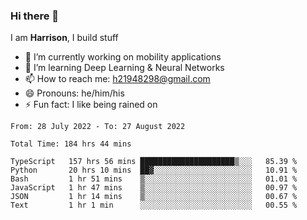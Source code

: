 ### Hi there 👋

I am **Harrison**, I build stuff 

<!--
**drogon98/drogon98** is a ✨ _special_ ✨ repository because its `README.md` (this file) appears on your GitHub profile.

Here are some ideas to get you started:

- 🔭 I’m currently working on ...
- 🌱 I’m currently learning ...
- 👯 I’m looking to collaborate on ...
- 🤔 I’m looking for help with ...
- 💬 Ask me about ...
- 📫 How to reach me: ...
- 😄 Pronouns: ...
- ⚡ Fun fact: ...
-->
<!--[![Anurag's GitHub stats](https://github-readme-stats.vercel.app/api?username=drogon98&theme=merko&show_icons=true)](https://github.com/anuraghazra/github-readme-stats)-->

- 🔭 I’m currently working on mobility applications
- 🌱 I’m learning Deep Learning & Neural Networks
- 📫 How to reach me: h21948298@gmail.com
- 😄 Pronouns: he/him/his
- ⚡ Fun fact: I like being rained on

<!--START_SECTION:waka-->

```text
From: 28 July 2022 - To: 27 August 2022

Total Time: 184 hrs 44 mins

TypeScript   157 hrs 56 mins █████████████████████▒░░░   85.39 %
Python       20 hrs 10 mins  ██▓░░░░░░░░░░░░░░░░░░░░░░   10.91 %
Bash         1 hr 51 mins    ▒░░░░░░░░░░░░░░░░░░░░░░░░   01.01 %
JavaScript   1 hr 47 mins    ▒░░░░░░░░░░░░░░░░░░░░░░░░   00.97 %
JSON         1 hr 14 mins    ▒░░░░░░░░░░░░░░░░░░░░░░░░   00.67 %
Text         1 hr 1 min      ░░░░░░░░░░░░░░░░░░░░░░░░░   00.55 %
```

<!--END_SECTION:waka-->
